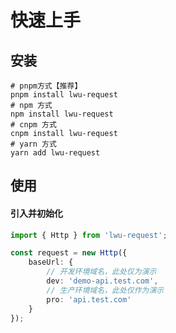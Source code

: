 # 快速上手

## 安装

```shell
# pnpm方式【推荐】
pnpm install lwu-request
# npm 方式
npm install lwu-request
# cnpm 方式
cnpm install lwu-request
# yarn 方式
yarn add lwu-request
```

## 使用

#### 引入并初始化
```ts
import { Http } from 'lwu-request';

const request = new Http({
	baseUrl: {
		// 开发环境域名，此处仅为演示
		dev: 'demo-api.test.com',
		// 生产环境域名，此处仅作为演示
		pro: 'api.test.com'
	}
});
```
